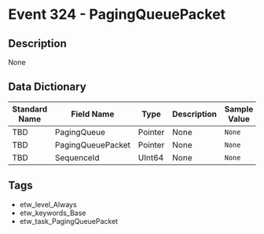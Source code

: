 # Event 324 - PagingQueuePacket

## Description
None

## Data Dictionary
|Standard Name|Field Name|Type|Description|Sample Value|
|---|---|---|---|---|
|TBD|PagingQueue|Pointer|None|`None`|
|TBD|PagingQueuePacket|Pointer|None|`None`|
|TBD|SequenceId|UInt64|None|`None`|

## Tags
* etw_level_Always
* etw_keywords_Base
* etw_task_PagingQueuePacket